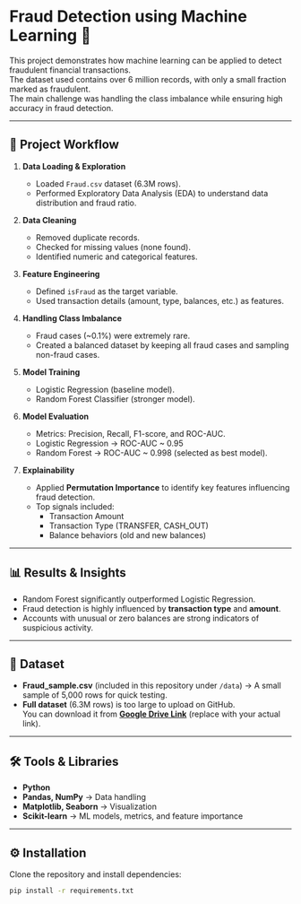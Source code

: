 # Fraud Detection using Machine Learning 🚨

This project demonstrates how machine learning can be applied to detect fraudulent financial transactions.  
The dataset used contains over 6 million records, with only a small fraction marked as fraudulent.  
The main challenge was handling the class imbalance while ensuring high accuracy in fraud detection.

---

## 📂 Project Workflow

1. **Data Loading & Exploration**
   - Loaded `Fraud.csv` dataset (6.3M rows).
   - Performed Exploratory Data Analysis (EDA) to understand data distribution and fraud ratio.

2. **Data Cleaning**
   - Removed duplicate records.
   - Checked for missing values (none found).
   - Identified numeric and categorical features.

3. **Feature Engineering**
   - Defined `isFraud` as the target variable.
   - Used transaction details (amount, type, balances, etc.) as features.

4. **Handling Class Imbalance**
   - Fraud cases (~0.1%) were extremely rare.
   - Created a balanced dataset by keeping all fraud cases and sampling non-fraud cases.

5. **Model Training**
   - Logistic Regression (baseline model).
   - Random Forest Classifier (stronger model).

6. **Model Evaluation**
   - Metrics: Precision, Recall, F1-score, and ROC-AUC.
   - Logistic Regression → ROC-AUC ~ 0.95  
   - Random Forest → ROC-AUC ~ 0.998 (selected as best model).

7. **Explainability**
   - Applied **Permutation Importance** to identify key features influencing fraud detection.
   - Top signals included:
     - Transaction Amount  
     - Transaction Type (TRANSFER, CASH_OUT)  
     - Balance behaviors (old and new balances)

---

## 📊 Results & Insights

- Random Forest significantly outperformed Logistic Regression.  
- Fraud detection is highly influenced by **transaction type** and **amount**.  
- Accounts with unusual or zero balances are strong indicators of suspicious activity.  

---

## 📂 Dataset

- **Fraud_sample.csv** (included in this repository under `/data`) → A small sample of 5,000 rows for quick testing.  
- **Full dataset** (6.3M rows) is too large to upload on GitHub.  
  You can download it from **[Google Drive Link](https://drive.google.com/your-link-here)** (replace with your actual link).  

---

## 🛠 Tools & Libraries

- **Python**  
- **Pandas, NumPy** → Data handling  
- **Matplotlib, Seaborn** → Visualization  
- **Scikit-learn** → ML models, metrics, and feature importance  

---

## ⚙️ Installation

Clone the repository and install dependencies:

```bash
pip install -r requirements.txt
